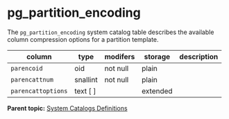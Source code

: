 # pg\_partition\_encoding 

The `pg_partition_encoding` system catalog table describes the available column compression options for a partition template.

|column|type|modifers|storage|description|
|------|----|--------|-------|-----------|
|`parencoid`|oid|not null|plain| |
|`parencattnum`|snallint|not null|plain| |
|`parencattoptions`|text \[ \]| |extended| |

**Parent topic:** [System Catalogs Definitions](../system_catalogs/catalog_ref-html.html)


